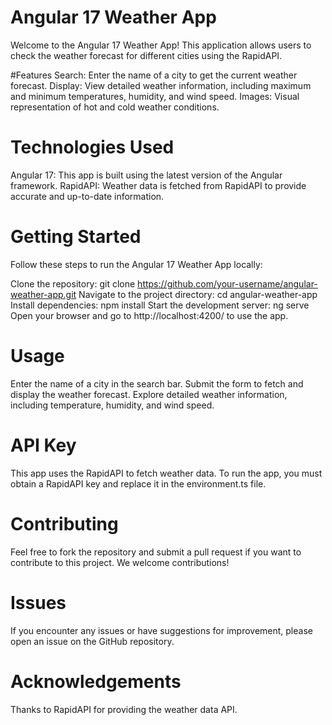 # Angular 17 Weather App
Welcome to the Angular 17 Weather App! This application allows users to check the weather forecast for different cities using the RapidAPI.

#Features
Search: Enter the name of a city to get the current weather forecast.
Display: View detailed weather information, including maximum and minimum temperatures, humidity, and wind speed.
Images: Visual representation of hot and cold weather conditions.

# Technologies Used
Angular 17: This app is built using the latest version of the Angular framework.
RapidAPI: Weather data is fetched from RapidAPI to provide accurate and up-to-date information.

# Getting Started
Follow these steps to run the Angular 17 Weather App locally:

Clone the repository: git clone https://github.com/your-username/angular-weather-app.git
Navigate to the project directory: cd angular-weather-app
Install dependencies: npm install
Start the development server: ng serve
Open your browser and go to http://localhost:4200/ to use the app.

# Usage
Enter the name of a city in the search bar.
Submit the form to fetch and display the weather forecast.
Explore detailed weather information, including temperature, humidity, and wind speed.

# API Key
This app uses the RapidAPI to fetch weather data. To run the app, you must obtain a RapidAPI key and replace it in the environment.ts file.

# Contributing
Feel free to fork the repository and submit a pull request if you want to contribute to this project. We welcome contributions!

# Issues
If you encounter any issues or have suggestions for improvement, please open an issue on the GitHub repository.

# Acknowledgements
Thanks to RapidAPI for providing the weather data API.

